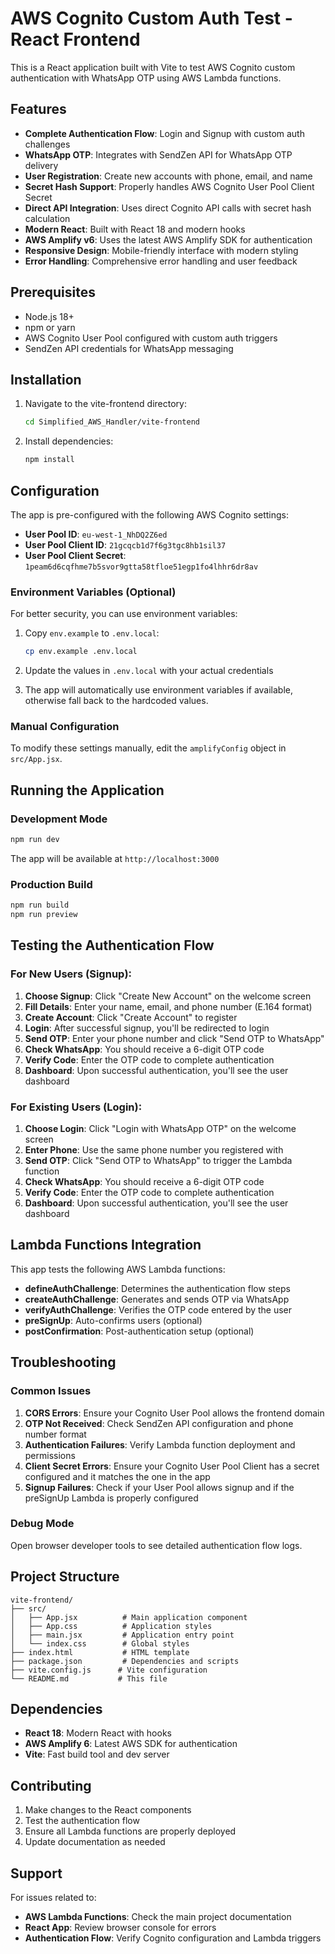 # AWS Cognito Custom Auth Test - React Frontend

This is a React application built with Vite to test AWS Cognito custom authentication with WhatsApp OTP using AWS Lambda functions.

## Features

- **Complete Authentication Flow**: Login and Signup with custom auth challenges
- **WhatsApp OTP**: Integrates with SendZen API for WhatsApp OTP delivery
- **User Registration**: Create new accounts with phone, email, and name
- **Secret Hash Support**: Properly handles AWS Cognito User Pool Client Secret
- **Direct API Integration**: Uses direct Cognito API calls with secret hash calculation
- **Modern React**: Built with React 18 and modern hooks
- **AWS Amplify v6**: Uses the latest AWS Amplify SDK for authentication
- **Responsive Design**: Mobile-friendly interface with modern styling
- **Error Handling**: Comprehensive error handling and user feedback

## Prerequisites

- Node.js 18+ 
- npm or yarn
- AWS Cognito User Pool configured with custom auth triggers
- SendZen API credentials for WhatsApp messaging

## Installation

1. Navigate to the vite-frontend directory:
   ```bash
   cd Simplified_AWS_Handler/vite-frontend
   ```

2. Install dependencies:
   ```bash
   npm install
   ```

## Configuration

The app is pre-configured with the following AWS Cognito settings:
- **User Pool ID**: `eu-west-1_NhDQ2Z6ed`
- **User Pool Client ID**: `21gcqcb1d7f6g3tgc8hb1sil37`
- **User Pool Client Secret**: `1peam6d6cqfhme7b5svor9gtta58tfloe51egp1fo4lhhr6dr8av`

### Environment Variables (Optional)

For better security, you can use environment variables:

1. Copy `env.example` to `.env.local`:
   ```bash
   cp env.example .env.local
   ```

2. Update the values in `.env.local` with your actual credentials

3. The app will automatically use environment variables if available, otherwise fall back to the hardcoded values.

### Manual Configuration

To modify these settings manually, edit the `amplifyConfig` object in `src/App.jsx`.

## Running the Application

### Development Mode
```bash
npm run dev
```

The app will be available at `http://localhost:3000`

### Production Build
```bash
npm run build
npm run preview
```

## Testing the Authentication Flow

### For New Users (Signup):
1. **Choose Signup**: Click "Create New Account" on the welcome screen
2. **Fill Details**: Enter your name, email, and phone number (E.164 format)
3. **Create Account**: Click "Create Account" to register
4. **Login**: After successful signup, you'll be redirected to login
5. **Send OTP**: Enter your phone number and click "Send OTP to WhatsApp"
6. **Check WhatsApp**: You should receive a 6-digit OTP code
7. **Verify Code**: Enter the OTP code to complete authentication
8. **Dashboard**: Upon successful authentication, you'll see the user dashboard

### For Existing Users (Login):
1. **Choose Login**: Click "Login with WhatsApp OTP" on the welcome screen
2. **Enter Phone**: Use the same phone number you registered with
3. **Send OTP**: Click "Send OTP to WhatsApp" to trigger the Lambda function
4. **Check WhatsApp**: You should receive a 6-digit OTP code
5. **Verify Code**: Enter the OTP code to complete authentication
6. **Dashboard**: Upon successful authentication, you'll see the user dashboard

## Lambda Functions Integration

This app tests the following AWS Lambda functions:

- **defineAuthChallenge**: Determines the authentication flow steps
- **createAuthChallenge**: Generates and sends OTP via WhatsApp
- **verifyAuthChallenge**: Verifies the OTP code entered by the user
- **preSignUp**: Auto-confirms users (optional)
- **postConfirmation**: Post-authentication setup (optional)

## Troubleshooting

### Common Issues

1. **CORS Errors**: Ensure your Cognito User Pool allows the frontend domain
2. **OTP Not Received**: Check SendZen API configuration and phone number format
3. **Authentication Failures**: Verify Lambda function deployment and permissions
4. **Client Secret Errors**: Ensure your Cognito User Pool Client has a secret configured and it matches the one in the app
5. **Signup Failures**: Check if your User Pool allows signup and if the preSignUp Lambda is properly configured

### Debug Mode

Open browser developer tools to see detailed authentication flow logs.

## Project Structure

```
vite-frontend/
├── src/
│   ├── App.jsx          # Main application component
│   ├── App.css          # Application styles
│   ├── main.jsx         # Application entry point
│   └── index.css        # Global styles
├── index.html           # HTML template
├── package.json         # Dependencies and scripts
├── vite.config.js      # Vite configuration
└── README.md           # This file
```

## Dependencies

- **React 18**: Modern React with hooks
- **AWS Amplify 6**: Latest AWS SDK for authentication
- **Vite**: Fast build tool and dev server

## Contributing

1. Make changes to the React components
2. Test the authentication flow
3. Ensure all Lambda functions are properly deployed
4. Update documentation as needed

## Support

For issues related to:
- **AWS Lambda Functions**: Check the main project documentation
- **React App**: Review browser console for errors
- **Authentication Flow**: Verify Cognito configuration and Lambda triggers
